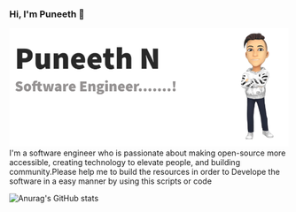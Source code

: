 
### Hi, I'm Puneeth 👋
![alt text](https://github.com/TechCodeDev/TechCodeDev/blob/main/My%20Post%20(1).png)<br/>
I'm a software engineer who is passionate about making open-source more accessible, creating technology to elevate people, and building community.Please help me to build the resources in order to Develope the software in a easy manner by using this scripts or code

![Anurag's GitHub stats](https://github-readme-stats.vercel.app/api?username=TechCodeDev)

